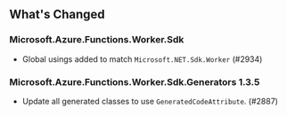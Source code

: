## What's Changed

<!-- Please add your release notes in the following format:
- My change description (#PR/#issue)
-->

### Microsoft.Azure.Functions.Worker.Sdk <version>

- Global usings added to match `Microsoft.NET.Sdk.Worker` (#2934)

### Microsoft.Azure.Functions.Worker.Sdk.Generators 1.3.5

- Update all generated classes to use `GeneratedCodeAttribute`. (#2887)
